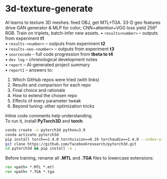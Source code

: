 # 3d-texture-generate
AI learns to texture 3D meshes: feed OBJ, get MTL+TGA. 33-D geo features drive GAN generator &amp; MLP for color; CNN+attention+VGG loss yield 256² RGB. Train on triplets, batch-infer new assets.
• `results<number>` – outputs from experiment **t1**  
• `results-<number>` – outputs from experiment **t2**  
• `results-neo-<number>` – outputs from experiment **t3**  
• `sourcecode` – full code progression from **tbeta to t4**  
• `dev log` – chronological development notes  
• `report` – AI-generated project summary  
• `report1` – answers to:  
  1. Which GitHub repos were tried (with links)  
  2. Results and comparison for each repo  
  3. Final choice and rationale  
  4. How to extend the chosen repo  
  5. Effects of every parameter tweak  
  6. Beyond tuning: other optimization tricks  

Inline code comments help understanding.  
To run it, install **PyTorch3D** and **torch**:

```bash
conda create -n pytorch3d python=3.9
conda activate pytorch3d
pip install torch==2.4.0 torchvision==0.19 torchaudio==2.4.0 --index-url https://download.pytorch.org/whl/cu124
git clone https://github.com/facebookresearch/pytorch3d.git
cd pytorch3d && pip install -e .
```

Before training, rename all **.MTL** and **.TGA** files to lowercase extensions:  
```cmd
ren <path> *.MTL *.mtl
ren <path> *.TGA *.tga
```
